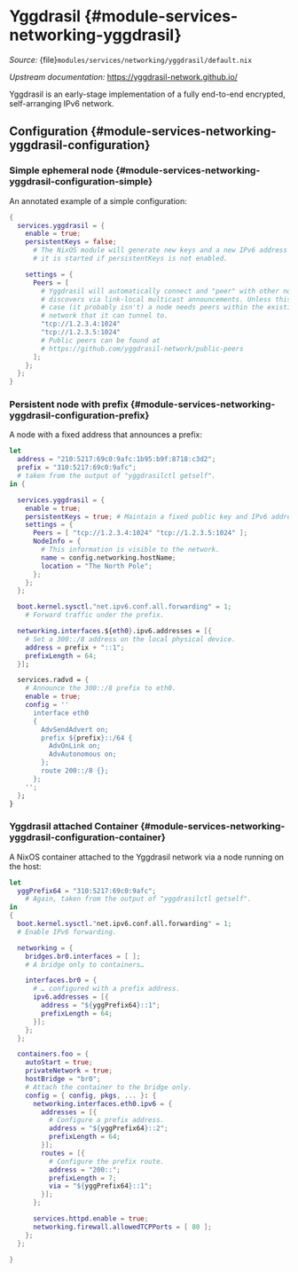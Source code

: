 # Yggdrasil {#module-services-networking-yggdrasil}

*Source:* {file}`modules/services/networking/yggdrasil/default.nix`

*Upstream documentation:* <https://yggdrasil-network.github.io/>

Yggdrasil is an early-stage implementation of a fully end-to-end encrypted,
self-arranging IPv6 network.

## Configuration {#module-services-networking-yggdrasil-configuration}

### Simple ephemeral node {#module-services-networking-yggdrasil-configuration-simple}

An annotated example of a simple configuration:
```nix
{
  services.yggdrasil = {
    enable = true;
    persistentKeys = false;
      # The NixOS module will generate new keys and a new IPv6 address each time
      # it is started if persistentKeys is not enabled.

    settings = {
      Peers = [
        # Yggdrasil will automatically connect and "peer" with other nodes it
        # discovers via link-local multicast announcements. Unless this is the
        # case (it probably isn't) a node needs peers within the existing
        # network that it can tunnel to.
        "tcp://1.2.3.4:1024"
        "tcp://1.2.3.5:1024"
        # Public peers can be found at
        # https://github.com/yggdrasil-network/public-peers
      ];
    };
  };
}
```

### Persistent node with prefix {#module-services-networking-yggdrasil-configuration-prefix}

A node with a fixed address that announces a prefix:
```nix
let
  address = "210:5217:69c0:9afc:1b95:b9f:8718:c3d2";
  prefix = "310:5217:69c0:9afc";
  # taken from the output of "yggdrasilctl getself".
in {

  services.yggdrasil = {
    enable = true;
    persistentKeys = true; # Maintain a fixed public key and IPv6 address.
    settings = {
      Peers = [ "tcp://1.2.3.4:1024" "tcp://1.2.3.5:1024" ];
      NodeInfo = {
        # This information is visible to the network.
        name = config.networking.hostName;
        location = "The North Pole";
      };
    };
  };

  boot.kernel.sysctl."net.ipv6.conf.all.forwarding" = 1;
    # Forward traffic under the prefix.

  networking.interfaces.${eth0}.ipv6.addresses = [{
    # Set a 300::/8 address on the local physical device.
    address = prefix + "::1";
    prefixLength = 64;
  }];

  services.radvd = {
    # Announce the 300::/8 prefix to eth0.
    enable = true;
    config = ''
      interface eth0
      {
        AdvSendAdvert on;
        prefix ${prefix}::/64 {
          AdvOnLink on;
          AdvAutonomous on;
        };
        route 200::/8 {};
      };
    '';
  };
}
```

### Yggdrasil attached Container {#module-services-networking-yggdrasil-configuration-container}

A NixOS container attached to the Yggdrasil network via a node running on the
host:
```nix
let
  yggPrefix64 = "310:5217:69c0:9afc";
    # Again, taken from the output of "yggdrasilctl getself".
in
{
  boot.kernel.sysctl."net.ipv6.conf.all.forwarding" = 1;
  # Enable IPv6 forwarding.

  networking = {
    bridges.br0.interfaces = [ ];
    # A bridge only to containers…

    interfaces.br0 = {
      # … configured with a prefix address.
      ipv6.addresses = [{
        address = "${yggPrefix64}::1";
        prefixLength = 64;
      }];
    };
  };

  containers.foo = {
    autoStart = true;
    privateNetwork = true;
    hostBridge = "br0";
    # Attach the container to the bridge only.
    config = { config, pkgs, ... }: {
      networking.interfaces.eth0.ipv6 = {
        addresses = [{
          # Configure a prefix address.
          address = "${yggPrefix64}::2";
          prefixLength = 64;
        }];
        routes = [{
          # Configure the prefix route.
          address = "200::";
          prefixLength = 7;
          via = "${yggPrefix64}::1";
        }];
      };

      services.httpd.enable = true;
      networking.firewall.allowedTCPPorts = [ 80 ];
    };
  };

}
```
